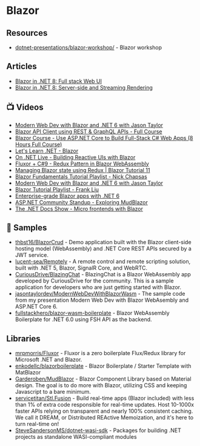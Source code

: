 # Blazor

## Resources
- [dotnet-presentations/blazor-workshop/](https://github.com/dotnet-presentations/blazor-workshop/) - Blazor workshop

## Articles
- [Blazor in .NET 8: Full stack Web UI](https://chrissainty.com/blazor-in-dotnet-8-full-stack-web-ui/)
- [Blazor in .NET 8: Server-side and Streaming Rendering](https://chrissainty.com/blazor-in-dotnet-8-server-side-and-streaming-rendering/)

## 📺 Videos
- [Modern Web Dev with Blazor and .NET 6 with Jason Taylor](https://www.youtube.com/watch?v=aPDJkl8TNFA)
- [Blazor API Client using REST & GraphQL APIs - Full Course](https://www.youtube.com/watch?v=agIJTnpfFGA)
- [Blazor Course - Use ASP.NET Core to Build Full-Stack C# Web Apps (8 Hours Full Course)](https://www.youtube.com/watch?v=KRJFEpIJeUI)
- [Let's Learn .NET - Blazor](https://www.youtube.com/watch?v=4Xzx7Cm9ykg)
- [On .NET Live - Building Reactive UIs with Blazor](https://www.youtube.com/watch?v=EUOimtP78jQ)
- [Fluxor + C#9 - Redux Pattern in Blazor WebAssembly](https://www.youtube.com/watch?v=sAyH-O0dFaI)
- [Managing Blazor state using Redux | Blazor Tutorial 11](https://www.youtube.com/watch?v=k_c-ErPaYa8)
- [Blazor Fundamentals Tutorial Playlist - Nick Chapsas](https://www.youtube.com/playlist?list=PLUOequmGnXxPrY79JGnF72e1Pba8z93zo)
- [Modern Web Dev with Blazor and .NET 6 with Jason Taylor](https://www.youtube.com/watch?v=lRYrhj9lwQk)
- [Blazor Tutorial Playlist - Frank Liu](https://www.youtube.com/playlist?list=PLgRlicSxjeMOwJyqendhcntDqEjCBncci)
- [Enterprise-grade Blazor apps with .NET 6](https://www.youtube.com/watch?v=GKu-vRxOWr8)
- [ASP.NET Community Standup - Exploring MudBlazor](https://www.youtube.com/watch?v=GtLIpITqznA)
- [The .NET Docs Show - Micro frontends with Blazor](https://www.youtube.com/watch?v=8Ac2QMdusrs)

## 🚀 Samples
- [thbst16/BlazorCrud](https://github.com/thbst16/BlazorCrud) - Demo application built with the Blazor client-side hosting model (WebAssembly) and .NET Core REST APIs secured by a JWT service.
- [lucent-sea/Remotely](https://github.com/lucent-sea/Remotely) - A remote control and remote scripting solution, built with .NET 5, Blazor, SignalR Core, and WebRTC.
- [CuriousDrive/BlazingChat](https://github.com/CuriousDrive/BlazingChat) - BlazingChat is a Blazor WebAssembly app developed by CuriousDrive for the community. This is a sample application for developers who are just getting started with Blazor.
- [jasontaylordev/ModernWebDevWithBlazorWasm](https://github.com/jasontaylordev/ModernWebDevWithBlazorWasm) - The sample code from my presentation Modern Web Dev with Blazor WebAsembly and ASP.NET Core 6.
- [fullstackhero/blazor-wasm-boilerplate](https://github.com/fullstackhero/blazor-wasm-boilerplate) - Blazor WebAssembly Boilerplate for .NET 6.0 using FSH API as the backend.
## Libraries
- [mrpmorris/Fluxor](https://github.com/mrpmorris/Fluxor) - Fluxor is a zero boilerplate Flux/Redux library for Microsoft .NET and Blazor.
- [enkodellc/blazorboilerplate](https://github.com/enkodellc/blazorboilerplate) - Blazor Boilerplate / Starter Template with MatBlazor
- [Garderoben/MudBlazor](https://github.com/Garderoben/MudBlazor) - Blazor Component Library based on Material design. The goal is to do more with Blazor, utilizing CSS and keeping Javascript to a bare minimum.
- [servicetitan/Stl.Fusion](https://github.com/servicetitan/Stl.Fusion) - Build real-time apps (Blazor included) with less than 1% of extra code responsible for real-time updates. Host 10-1000x faster APIs relying on transparent and nearly 100% consistent caching. We call it DREAM, or Distributed REActive Memoization, and it's here to turn real-time on!
- [SteveSandersonMS/dotnet-wasi-sdk](https://github.com/SteveSandersonMS/dotnet-wasi-sdk) - Packages for building .NET projects as standalone WASI-compliant modules